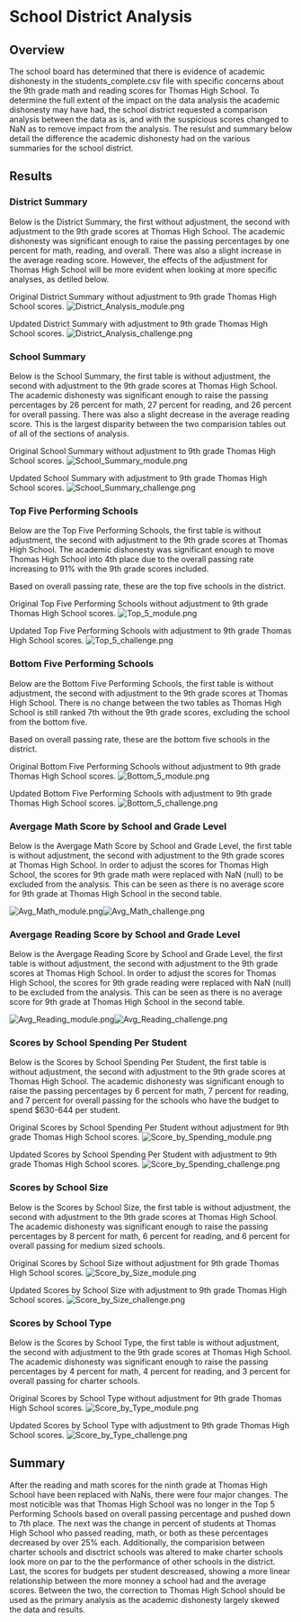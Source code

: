 # School District Analysis
## Overview
The school board has determined that there is evidence of academic dishonesty in the students_complete.csv file with specific concerns about the 9th grade math and reading scores for Thomas High School. To determine the full extent of the impact on the data analysis the academic dishonesty may have had, the school district requested a comparison analysis between the data as is, and with the suspicious scores changed to NaN as to remove impact from the analysis. The resulst and summary below detail the difference the academic dishonesty had on the various summaries for the school district. 

## Results

### District Summary
Below is the District Summary, the first without adjustment, the second with adjustment to the 9th grade scores at Thomas High School. The academic dishonesty was significant enough to raise the passing percentages by one percent for math, reading, and overall. There was also a slight increase in the average reading score. However, the effects of the adjustment for Thomas High School will be more evident when looking at more specific analyses, as detiled below.

Original District Summary without adjustment to 9th grade Thomas High School scores.
![District_Analysis_module.png](https://github.com/rmchartman/School_District_Analysis/blob/master/Resources/District_Analysis_module.png)

Updated District Summary with adjustment to 9th grade Thomas High School scores.
![District_Analysis_challenge.png](https://github.com/rmchartman/School_District_Analysis/blob/master/Resources/District_Analysis_challenge.png)

### School Summary
Below is the School Summary, the first table is without adjustment, the second with adjustment to the 9th grade scores at Thomas High School. The academic dishonesty was significant enough to raise the passing percentages by 26 percent for math, 27 percent for reading, and 26 percent for overall passing. There was also a slight decrease in the average reading score. This is the largest disparity between the two comparision tables out of all of the sections of analysis.

Original School Summary without adjustment to 9th grade Thomas High School scores.
![School_Summary_module.png](https://github.com/rmchartman/School_District_Analysis/blob/master/Resources/School_Summary_module.png)

Updated School Summary with adjustment to 9th grade Thomas High School scores.
![School_Summary_challenge.png](https://github.com/rmchartman/School_District_Analysis/blob/master/Resources/School_Summary_challenge.png)

### Top Five Performing Schools
Below are the Top Five Performing Schools, the first table is without adjustment, the second with adjustment to the 9th grade scores at Thomas High School. The academic dishonesty was significant enough to move Thomas High School into 4th place due to the overall passing rate increasing to 91% with the 9th grade scores included.

Based on overall passing rate, these are the top five schools in the district.

Original Top Five Performing Schools without adjustment to 9th grade Thomas High School scores.
![Top_5_module.png](https://github.com/rmchartman/School_District_Analysis/blob/master/Resources/Top_5_module.png)

Updated Top Five Performing Schools with adjustment to 9th grade Thomas High School scores.
![Top_5_challenge.png](https://github.com/rmchartman/School_District_Analysis/blob/master/Resources/Top_5_challenge.png)

### Bottom Five Performing Schools
Below are the Bottom Five Performing Schools, the first table is without adjustment, the second with adjustment to the 9th grade scores at Thomas High School. There is no change between the two tables as Thomas High School is still ranked 7th without the 9th grade scores, excluding the school from the bottom five. 

Based on overall passing rate, these are the bottom five schools in the district.

Original Bottom Five Performing Schools without adjustment to 9th grade Thomas High School scores.
![Bottom_5_module.png](https://github.com/rmchartman/School_District_Analysis/blob/master/Resources/Bottom_5_module.png)

Updated Bottom Five Performing Schools with adjustment to 9th grade Thomas High School scores.
![Bottom_5_challenge.png](https://github.com/rmchartman/School_District_Analysis/blob/master/Resources/Bottom_5_challenge.png)

### Avergage Math Score by School and Grade Level
Below is the Avergage Math Score by School and Grade Level, the first table is without adjustment, the second with adjustment to the 9th grade scores at Thomas High School. In order to adjust the scores for Thomas High School, the scores for 9th grade math were replaced with NaN (null) to be excluded from the analysis. This can be seen as there is no average score for 9th grade at Thomas High School in the second table.

![Avg_Math_module.png](https://github.com/rmchartman/School_District_Analysis/blob/master/Resources/Avg_Math_module.png)![Avg_Math_challenge.png](https://github.com/rmchartman/School_District_Analysis/blob/master/Resources/Avg_Math_challenge.png)

### Avergage Reading Score by School and Grade Level
Below is the Avergage Reading Score by School and Grade Level, the first table is without adjustment, the second with adjustment to the 9th grade scores at Thomas High School. In order to adjust the scores for Thomas High School, the scores for 9th grade reading were replaced with NaN (null) to be excluded from the analysis. This can be seen as there is no average score for 9th grade at Thomas High School in the second table.

![Avg_Reading_module.png](https://github.com/rmchartman/School_District_Analysis/blob/master/Resources/Avg_Reading_module.png)![Avg_Reading_challenge.png](https://github.com/rmchartman/School_District_Analysis/blob/master/Resources/Avg_Reading_challenge.png)

### Scores by School Spending Per Student
Below is the Scores by School Spending Per Student, the first table is without adjustment, the second with adjustment to the 9th grade scores at Thomas High School. The academic dishonesty was significant enough to raise the passing percentages by 6 percent for math, 7 percent for reading, and 7 percent for overall passing for the schools who have the budget to spend $630-644 per student.

Original Scores by School Spending Per Student without adjustment for 9th grade Thomas High School scores.
![Score_by_Spending_module.png](https://github.com/rmchartman/School_District_Analysis/blob/master/Resources/Score_by_Spending_module.png)

Updated Scores by School Spending Per Student with adjustment to 9th grade Thomas High School scores.
![Score_by_Spending_challenge.png](https://github.com/rmchartman/School_District_Analysis/blob/master/Resources/Score_by_Spending_challenge.png)

### Scores by School Size
Below is the Scores by School Size, the first table is without adjustment, the second with adjustment to the 9th grade scores at Thomas High School. The academic dishonesty was significant enough to raise the passing percentages by 8 percent for math, 6 percent for reading, and 6 percent for overall passing for medium sized schools.

Original Scores by School Size without adjustment for 9th grade Thomas High School scores.
![Score_by_Size_module.png](https://github.com/rmchartman/School_District_Analysis/blob/master/Resources/Score_by_Size_module.png)

Updated Scores by School Size with adjustment to 9th grade Thomas High School scores.
![Score_by_Size_challenge.png](https://github.com/rmchartman/School_District_Analysis/blob/master/Resources/Score_by_Size_challenge.png)

### Scores by School Type
Below is the Scores by School Type, the first table is without adjustment, the second with adjustment to the 9th grade scores at Thomas High School. The academic dishonesty was significant enough to raise the passing percentages by 4 percent for math, 4 percent for reading, and 3 percent for overall passing for charter schools.

Original Scores by School Type without adjustment for 9th grade Thomas High School scores.
![Score_by_Type_module.png](https://github.com/rmchartman/School_District_Analysis/blob/master/Resources/Score_by_Type_module.png)

Updated Scores by School Type with adjustment to 9th grade Thomas High School scores.
![Score_by_Type_challenge.png](https://github.com/rmchartman/School_District_Analysis/blob/master/Resources/Score_by_Type_challenge.png)


## Summary
After the reading and math scores for the ninth grade at Thomas High School have been replaced with NaNs, there were four major changes. The most noticible was that Thomas High School was no longer in the Top 5 Performing Schools based on overall passing percentage and pushed down to 7th place. The next was the change in percent of students at Thomas High School who passed reading, math, or both as these percentages decreased by over 25% each. Additionally, the comparision between charter schools and disctrict schools was altered to make charter schools look more on par to the the performance of other schools in the district. Last, the scores for budgets per student descreased, showing a more linear relationship between the more monney a school had and the average scores. Between the two, the correction to Thomas High School should be used as the primary analysis as the academic dishonesty largely skewed the data and results.  
